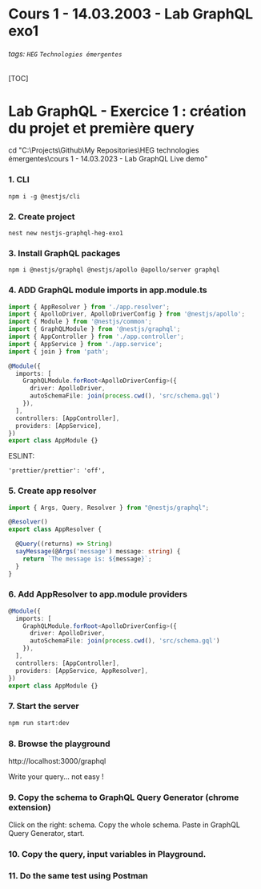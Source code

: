 # Cours 1 - 14.03.2003 - Lab GraphQL exo1
###### tags: `HEG` `Technologies émergentes` 

[TOC]

Lab GraphQL - Exercice 1 : création du projet et première query
===============================================================

cd "C:\Projects\Github\My Repositories\HEG technologies émergentes\cours 1 - 14.03.2023 - Lab GraphQL Live demo"

### 1. CLI

`npm i -g @nestjs/cli`

### 2. Create project

`nest new nestjs-graphql-heg-exo1`

### 3. Install GraphQL packages

`npm i @nestjs/graphql @nestjs/apollo @apollo/server graphql`

### 4. ADD GraphQL module imports in app.module.ts

```typescript
import { AppResolver } from './app.resolver';
import { ApolloDriver, ApolloDriverConfig } from '@nestjs/apollo';
import { Module } from '@nestjs/common';
import { GraphQLModule } from '@nestjs/graphql';
import { AppController } from './app.controller';
import { AppService } from './app.service';
import { join } from 'path';

@Module({
  imports: [
    GraphQLModule.forRoot<ApolloDriverConfig>({
      driver: ApolloDriver,
      autoSchemaFile: join(process.cwd(), 'src/schema.gql')
    }),
  ],
  controllers: [AppController],
  providers: [AppService],
})
export class AppModule {}
```

ESLINT: 

`'prettier/prettier': 'off',`

### 5. Create app resolver

```typescript
import { Args, Query, Resolver } from "@nestjs/graphql";

@Resolver()
export class AppResolver {

  @Query((returns) => String)
  sayMessage(@Args('message') message: string) {
    return `The message is: ${message}`;
  }
}
```


### 6. Add AppResolver to app.module providers

```typescript
@Module({
  imports: [
    GraphQLModule.forRoot<ApolloDriverConfig>({
      driver: ApolloDriver,
      autoSchemaFile: join(process.cwd(), 'src/schema.gql')
    }),
  ],
  controllers: [AppController],
  providers: [AppService, AppResolver],
})
export class AppModule {}
```

### 7. Start the server
```bash
npm run start:dev
```

### 8. Browse the playground

http://localhost:3000/graphql

Write your query... not easy !

### 9. Copy the schema to GraphQL Query Generator (chrome extension)

Click on the right: schema. Copy the whole schema.
Paste in GraphQL Query Generator, start.

### 10. Copy the query, input variables in Playground.

### 11. Do the same test using Postman